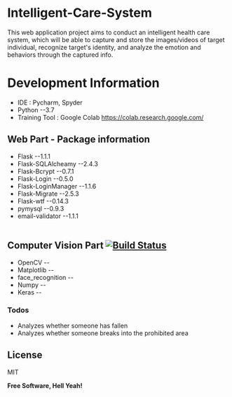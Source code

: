 # Intelligent-Care-System
This web application project aims to conduct an intelligent health care system, which will be able to capture and store the images/videos of target individual, recognize target's identity, and analyze the emotion and behaviors through the captured info.</br>


# Development Information
* IDE : Pycharm, Spyder</br>
* Python --3.7</br>
* Training Tool : Google Colab https://colab.research.google.com/</br>
## Web Part - Package information
* Flask --1.1.1</br>
* Flask-SQLAlcheamy --2.4.3</br>
* Flask-Bcrypt --0.7.1</br>
* Flask-Login --0.5.0</br>
* Flask-LoginManager --1.1.6</br>
* Flask-Migrate --2.5.3</br>
* Flask-wtf --0.14.3</br>
* pymysql --0.9.3</br>
* email-validator --1.1.1</br></br>
## Computer Vision Part [![Build Status](https://travis-ci.org/joemccann/dillinger.svg?branch=master)](https://travis-ci.org/joemccann/dillinger)
* OpenCV -- </br>
* Matplotlib -- </br>
* face_recognition -- </b>
* Numpy -- </b>
* Keras -- </b>


### Todos

 - Analyzes whether someone has fallen 
 - Analyzes whether someone breaks into the prohibited area
 
 
License
----

MIT


**Free Software, Hell Yeah!**
